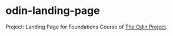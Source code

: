 # odin-landing-page

Project: Landing Page for Foundations Course of [The Odin Project](https://www.theodinproject.com/).